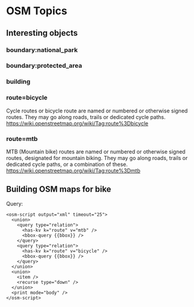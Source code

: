 # OSM Topics

## Interesting objects

### boundary:national_park
### boundary:protected_area
### building

### route=bicycle
Cycle routes or bicycle route are named or numbered or otherwise signed routes. They may go along roads, trails or dedicated cycle paths.
<https://wiki.openstreetmap.org/wiki/Tag:route%3Dbicycle>

### route=mtb
MTB (Mountain bike) routes are named or numbered or otherwise signed routes, designated for mountain biking. They may go along roads, trails or dedicated cycle paths, or a combination of these.
<https://wiki.openstreetmap.org/wiki/Tag:route%3Dmtb>

## Building OSM maps for bike

Query:

	<osm-script output="xml" timeout="25">
	  <union>
	    <query type="relation">
	      <has-kv k="route" v="mtb" />
	      <bbox-query {{bbox}} />
	    </query>
	    <query type="relation">
	      <has-kv k="route" v="bicycle" />
	      <bbox-query {{bbox}} />
	    </query>
	  </union>
	  <union>
	    <item />
	    <recurse type="down" />
	  </union>
	  <print mode="body" />
	</osm-script>
	